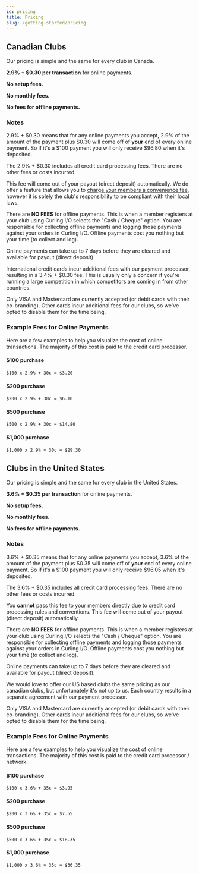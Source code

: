 ```yaml
---
id: pricing
title: Pricing
slug: /getting-started/pricing
---
```


## Canadian Clubs

Our pricing is simple and the same for every club in Canada.

**2.9% + $0.30 per transaction** for online payments.

**No setup fees.**

**No monthly fees.**

**No fees for offline payments.**

### Notes

2.9% + $0.30 means that for any online payments you accept, 2.9% of the amount of the payment plus $0.30 will come off of **your** end of every online payment.
So if it's a $100 payment you will only receive $96.80 when it's deposited.

The 2.9% + $0.30 includes all credit card processing fees. There are no other fees or costs incurred.

This fee will come out of your payout (direct deposit) automatically. We do offer a feature that allows you to [charge your members a convenience fee](/docs/club-management/settings#convenience-fee--surcharge), however it is solely the club's responsibility to be compliant with their local laws.

There are **NO FEES** for offline payments. This is when a member registers at your club using Curling I/O selects the "Cash / Cheque" option. You are responsible for collecting offline payments and logging those payments against your orders in Curling I/O. Offline payments cost you nothing but your time (to collect and log).

Online payments can take up to 7 days before they are cleared and available for payout (direct deposit).

International credit cards incur additional fees with our payment processor, resulting in a 3.4% + $0.30 fee. This is usually only a concern if you're running a large competition in which competitors are coming in from other countries.

Only VISA and Mastercard are currently accepted (or debit cards with their co-branding). Other cards incur additional fees for our clubs, so we've opted to disable them for the time being.

### Example Fees for Online Payments

Here are a few examples to help you visualize the cost of online transactions.
The majority of this cost is paid to the credit card processor.

#### $100 purchase

`$100 x 2.9% + 30c = $3.20`

#### $200 purchase

`$200 x 2.9% + 30c = $6.10`

#### $500 purchase

`$500 x 2.9% + 30c = $14.80`

#### $1,000 purchase

`$1,000 x 2.9% + 30c = $29.30`


## Clubs in the United States

Our pricing is simple and the same for every club in the United States.

**3.6% + $0.35 per transaction** for online payments.

**No setup fees.**

**No monthly fees.**

**No fees for offline payments.**

### Notes

3.6% + $0.35 means that for any online payments you accept, 3.6% of the amount of the payment plus $0.35 will come off of **your** end of every online payment.
So if it's a $100 payment you will only receive $96.05 when it's deposited.

The 3.6% + $0.35 includes all credit card processing fees. There are no other fees or costs incurred.

You **cannot** pass this fee to your members directly due to credit card processing rules and conventions. This fee will come out of your payout (direct deposit) automatically.

There are **NO FEES** for offline payments. This is when a member registers at your club using Curling I/O selects the "Cash / Cheque" option. You are responsible for collecting offline payments and logging those payments against your orders in Curling I/O. Offline payments cost you nothing but your time (to collect and log).

Online payments can take up to 7 days before they are cleared and available for payout (direct deposit).

We would love to offer our US based clubs the same pricing as our canadian clubs, but unfortunately it's not up to us. Each country results in a separate agreement with our payment processor.

Only VISA and Mastercard are currently accepted (or debit cards with their co-branding). Other cards incur additional fees for our clubs, so we've opted to disable them for the time being.

### Example Fees for Online Payments

Here are a few examples to help you visualize the cost of online transactions.
The majority of this cost is paid to the credit card processor / network.

#### $100 purchase

`$100 x 3.6% + 35c = $3.95`

#### $200 purchase

`$200 x 3.6% + 35c = $7.55`

#### $500 purchase

`$500 x 3.6% + 35c = $18.35`

#### $1,000 purchase

`$1,000 x 3.6% + 35c = $36.35`
